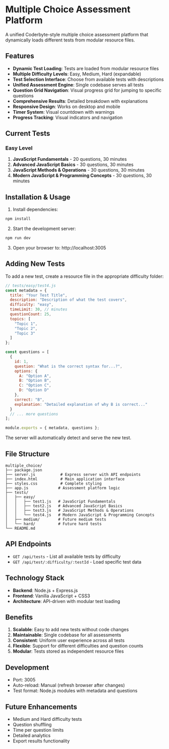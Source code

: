 # Multiple Choice Assessment Platform

A unified Coderbyte-style multiple choice assessment platform that dynamically loads different tests from modular resource files.

## Features

- **Dynamic Test Loading**: Tests are loaded from modular resource files
- **Multiple Difficulty Levels**: Easy, Medium, Hard (expandable)
- **Test Selection Interface**: Choose from available tests with descriptions
- **Unified Assessment Engine**: Single codebase serves all tests
- **Question Grid Navigation**: Visual progress grid for jumping to specific questions
- **Comprehensive Results**: Detailed breakdown with explanations
- **Responsive Design**: Works on desktop and mobile
- **Timer System**: Visual countdown with warnings
- **Progress Tracking**: Visual indicators and navigation

## Current Tests

### Easy Level
1. **JavaScript Fundamentals** - 20 questions, 30 minutes
2. **Advanced JavaScript Basics** - 30 questions, 30 minutes  
3. **JavaScript Methods & Operations** - 30 questions, 30 minutes
4. **Modern JavaScript & Programming Concepts** - 30 questions, 30 minutes

## Installation & Usage

1. Install dependencies:
```bash
npm install
```

2. Start the development server:
```bash
npm run dev
```

3. Open your browser to: http://localhost:3005

## Adding New Tests

To add a new test, create a resource file in the appropriate difficulty folder:

```javascript
// tests/easy/test4.js
const metadata = {
  title: "Your Test Title",
  description: "Description of what the test covers",
  difficulty: "easy",
  timeLimit: 30, // minutes
  questionCount: 25,
  topics: [
    "Topic 1",
    "Topic 2",
    "Topic 3"
  ]
};

const questions = [
  {
    id: 1,
    question: "What is the correct syntax for...?",
    options: {
      A: "Option A",
      B: "Option B",
      C: "Option C", 
      D: "Option D"
    },
    correct: "B",
    explanation: "Detailed explanation of why B is correct..."
  }
  // ... more questions
];

module.exports = { metadata, questions };
```

The server will automatically detect and serve the new test.

## File Structure

```
multiple_choice/
├── package.json
├── server.js           # Express server with API endpoints
├── index.html          # Main application interface
├── styles.css          # Complete styling
├── app.js             # Assessment platform logic
├── tests/
│   ├── easy/
│   │   ├── test1.js   # JavaScript Fundamentals
│   │   ├── test2.js   # Advanced JavaScript Basics
│   │   ├── test3.js   # JavaScript Methods & Operations
│   │   └── test4.js   # Modern JavaScript & Programming Concepts
│   ├── medium/        # Future medium tests
│   └── hard/          # Future hard tests
└── README.md
```

## API Endpoints

- `GET /api/tests` - List all available tests by difficulty
- `GET /api/test/:difficulty/:testId` - Load specific test data

## Technology Stack

- **Backend**: Node.js + Express.js
- **Frontend**: Vanilla JavaScript + CSS3
- **Architecture**: API-driven with modular test loading

## Benefits

1. **Scalable**: Easy to add new tests without code changes
2. **Maintainable**: Single codebase for all assessments
3. **Consistent**: Uniform user experience across all tests
4. **Flexible**: Support for different difficulties and question counts
5. **Modular**: Tests stored as independent resource files

## Development

- Port: 3005
- Auto-reload: Manual (refresh browser after changes)
- Test format: Node.js modules with metadata and questions

## Future Enhancements

- Medium and Hard difficulty tests
- Question shuffling
- Time per question limits
- Detailed analytics
- Export results functionality